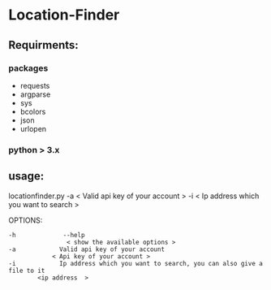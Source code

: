 # Location-Finder


## Requirments:

### packages 

- requests
- argparse
- sys
- bcolors
- json
- urlopen

### python > 3.x 

## usage: 

locationfinder.py  -a < Valid api key of your account > -i < Ip address which you want to search >


OPTIONS: 

```
-h             --help    
             	< show the available options >
-a            Valid api key of your account
    		< Api key of your account >
-i            Ip address which you want to search, you can also give a file to it
		<ip address  >	
```
